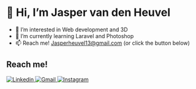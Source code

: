 <H1>👋 Hi, I’m Jasper van den Heuvel</H1>

- 👀 I’m interested in Web development and 3D
- 🌱 I’m currently learning Laravel and Photoshop
- 📫 Reach me! Jasperheuvel13@gmail.com (or click the button below)

<H2>Reach me!</H2>

<a href="https://nl.linkedin.com/in/jasper-van-den-heuvel-00424a193" target="_blank">![Linkedin](https://img.shields.io/badge/Linkedin-0A66C2?style=for-the-badge&logo=Linkedin&logoColor=white)
</a>
<a href="mailto: Jasperheuvel13@gmail.com" target="_blank">![Gmail](https://img.shields.io/badge/Gmail-EA4335?style=for-the-badge&logo=Gmail&logoColor=white)
</a>
<a href="https://www.instagram.com/jasper2003_040/" target="_blank">![Instagram](https://img.shields.io/badge/Instagram-E4405F?style=for-the-badge&logo=Instagram&logoColor=white)
</a>

<!---
- 💞️ I’m looking to collaborate on anything

Jasper20037/Jasper20037 is a ✨ special ✨ repository because its `README.md` (this file) appears on your GitHub profile.
You can click the Preview link to take a look at your changes.
--->
